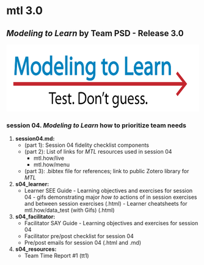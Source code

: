 # mtl 3.0

## *Modeling to Learn* by Team PSD - Release 3.0

<img src = "https://github.com/lzim/teampsd/blob/master/resources/logos/mtl_testdontguess_sm.png"
     height = "175" width = "650">

### session 04. *Modeling to Learn* how to prioritize **team needs**

1. **session04.md:**
    - (part 1): Session 04 fidelity checklist components
    - (part 2): List of links for *MTL* resources used in session 04
      - mtl.how/live
      - mtl.how/menu
    - (part 3): .bibtex file for references; link to public Zotero library for *MTL*
2. **s04_learner:**
    - Learner SEE Guide - Learning objectives and exercises for session 04
          - gifs demonstrating major *how to* actions of in session exercises and between session exercises (.html)
          - Learner cheatsheets for mtl.how/data_test (with Gifs) (.html)
3. **s04_facilitator:**
    - Facilitator SAY Guide - Learning objectives and exercises for session 04
    - Facilitator pre/post checklist for session 04
    - Pre/post emails for session 04 (.html and .md)
4. **s04_resources:**
    - Team Time Report #1 (tt1)
